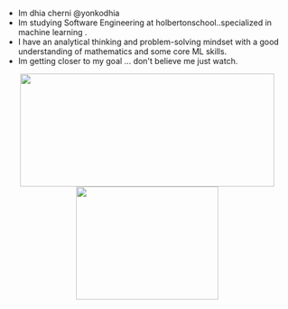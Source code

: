 - Im dhia cherni @yonkodhia
- Im studying Software Engineering at holbertonschool..specialized in machine learning .
- I have an analytical thinking and problem-solving mindset with a good understanding of mathematics and some core ML skills.
- Im getting closer to my goal ... don't believe me just watch. 

<p align="center">
 <img width="450" height="200" src="https://github-readme-stats.vercel.app/api?username=yonkodhia&show_icons=true&bg_color=0C1117&title_color=58A6FF&text_color=C9D1D9&icon_color=58A6FF&include_all_commits=true&count_private=true&hide=prs,issues">
  <img width="252" height="200"
  src="https://github-readme-stats.vercel.app/api/top-langs/?username=yonkodhia&show_icons=true&bg_color=0C1117&title_color=58A6FF&text_color=C9D1D9&icon_color=58A6FF&layout=compact&langs_count=8">
</p>
